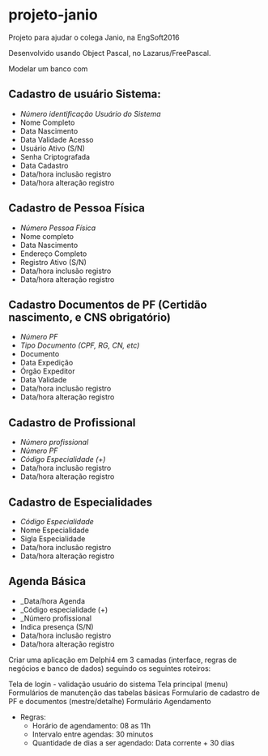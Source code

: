 # projeto-janio
Projeto para ajudar o colega Janio, na EngSoft2016

Desenvolvido usando Object Pascal, no Lazarus/FreePascal. 


Modelar um banco com 

## Cadastro de usuário Sistema:

* _Número identificação Usuário do Sistema_
* Nome Completo
* Data Nascimento
* Data Validade Acesso
* Usuário Ativo (S/N)
* Senha Criptografada
* Data Cadastro
* Data/hora inclusão registro
* Data/hora alteração registro

## Cadastro de Pessoa Física

* _Número Pessoa Física_
* Nome completo
* Data Nascimento
* Endereço Completo
* Registro Ativo (S/N)
* Data/hora inclusão registro
* Data/hora alteração registro

## Cadastro Documentos de PF (Certidão nascimento, e CNS obrigatório)

* _Número PF_
* _Tipo Documento (CPF, RG, CN, etc)_
* Documento
* Data Expedição
* Órgão Expeditor
* Data Validade
* Data/hora inclusão registro
* Data/hora alteração registro

## Cadastro de Profissional

* _Número profissional_
* _Número PF_
* _Código Especialidade (+)_
* Data/hora inclusão registro
* Data/hora alteração registro

## Cadastro de Especialidades

* _Código Especialidade_
* Nome Especialidade
* Sigla Especialidade
* Data/hora inclusão registro
* Data/hora alteração registro

## Agenda Básica

* _Data/hora Agenda
* _Código especialidade (+)
* _Número profissional
* Indica presença (S/N)
* Data/hora inclusão registro
* Data/hora alteração registro


Criar uma aplicação em Delphi4 em 3 camadas (interface, regras de negócios e banco de dados) seguindo os seguintes roteiros:

Tela de login - validação usuário do sistema
Tela principal (menu)
Formulários de manutenção das tabelas básicas
Formulario de cadastro de PF e documentos (mestre/detalhe)
Formulário Agendamento
- Regras:
  * Horário de agendamento: 08 as 11h
  * Intervalo entre agendas: 30 minutos
  * Quantidade de dias a ser agendado: Data corrente + 30 dias
